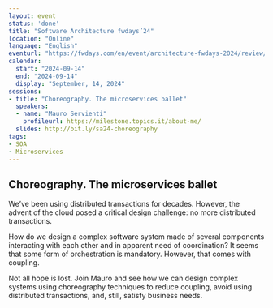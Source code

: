 ```yaml
---
layout: event
status: 'done'
title: "Software Architecture fwdays’24"
location: "Online"
language: "English"
eventurl: "https://fwdays.com/en/event/architecture-fwdays-2024/review/choreography-the-microservices-ballet"
calendar:
  start: "2024-09-14"
  end: "2024-09-14"
  display: "September, 14, 2024"
sessions:
- title: "Choreography. The microservices ballet"
  speakers:
  - name: "Mauro Servienti"
    profileurl: https://milestone.topics.it/about-me/
  slides: http://bit.ly/sa24-choreography
tags:
- SOA
- Microservices
---
```


## Choreography. The microservices ballet

We’ve been using distributed transactions for decades. However, the advent of the cloud posed a critical design challenge: no more distributed transactions.

How do we design a complex software system made of several components interacting with each other and in apparent need of coordination? It seems that some form of orchestration is mandatory. However, that comes with coupling.

Not all hope is lost. Join Mauro and see how we can design complex systems using choreography techniques to reduce coupling, avoid using distributed transactions, and, still, satisfy business needs.
